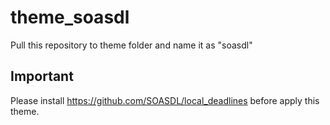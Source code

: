 theme_soasdl
============

Pull this repository to theme folder and name it as "soasdl"

Important
---------------
Please install https://github.com/SOASDL/local_deadlines before apply this theme.
